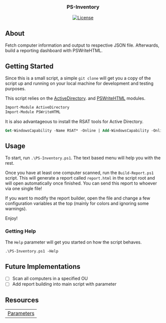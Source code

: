 <h3 align="center">PS-Inventory</h3>

<div align="center">

[![License](https://img.shields.io/badge/license-MIT-blue.svg)](LICENSE)

</div>

## About
Fetch computer information and output to respective JSON file. Afterwards, build a reporting dashboard with PSWriteHTML.

## Getting Started
Since this is a small script, a simple `git clone` will get you a copy of the script up and running on your local machine for development and testing purposes.

This script relies on the
[ActiveDirectory](https://docs.microsoft.com/en-us/powershell/module/addsadministration/?view=win10-ps).
and
[PSWriteHTML](https://github.com/EvotecIT/PSWriteHTML)
modules.

```ps
Import-Module ActiveDirectory
Import-Module PSWriteHTML
```

It is also advantageous to install the RSAT tools for Active Directory.

```ps
Get-WindowsCapability -Name RSAT* -Online | Add-WindowsCapability -Online
```

## Usage

To start, run `.\PS-Inventory.ps1`. The text based menu will help you with the rest.

Once you have at least one computer scanned, run the `Build-Report.ps1` script. This will generate a report called `report.html` in the script root and will open automatically once finished. You can send this report to whoever via one single file!

If you want to modify the report builder, open the file and change a few configuration variables at the top (mainly for colors and ignoring some warnings).

Enjoy!

### Getting Help
The `Help` parameter will get you started on how the script behaves.

```ps
.\PS-Inventory.ps1 -Help
```

## Future Implementations

- [ ] Scan all computers in a specified OU
- [ ] Add report building into main script with parameter

## Resources

|   |
|---|
| [Parameters](https://docs.microsoft.com/en-us/powershell/module/microsoft.powershell.core/about/about_functions_advanced_parameters?view=powershell-6) |

